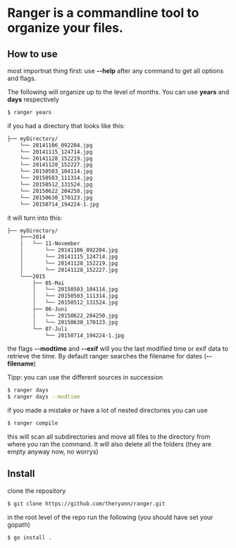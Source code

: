 # Ranger is a commandline tool to organize your files.


## How to use

most importnat thing first:
use **--help** after any command to get all options and flags.

The following will organize up to the level of months.
You can use **years** and **days** respectively
```bash
$ ranger years
```
if you had a directory that looks like this:

```bash
├── myDirectory/
    └── 20141106_092204.jpg
    └── 20141115_124714.jpg
    └── 20141128_152219.jpg
    └── 20141128_152227.jpg
    └── 20150503_104114.jpg
    └── 20150503_111314.jpg
    └── 20150512_131524.jpg
    └── 20150622_204250.jpg
    └── 20150630_170123.jpg
    └── 20150714_194224-1.jpg
```
it will turn into this:
```bash
├── myDirectory/
    ├───2014
    │   └── 11-November
    │       └── 20141106_092204.jpg
    │       └── 20141115_124714.jpg
    │       └── 20141128_152219.jpg
    │       └── 20141128_152227.jpg
    └───2015
        ├── 05-Mai
        │   └── 20150503_104114.jpg
        │   └── 20150503_111314.jpg
        │   └── 20150512_131524.jpg
        ├── 06-Juni
        │   └── 20150622_204250.jpg
        │   └── 20150630_170123.jpg
        └── 07-Juli
            └── 20150714_194224-1.jpg
```
the flags **--modtime** and **--exif** will you the last modified time or exif data to retrieve the time. By default ranger searches the filename for dates (**--filename**)

Tipp: you can use the different sources in succession
```bash
$ ranger days
$ ranger days --modtime
```


if you made a mistake or have a lot of nested directories you can use
```bash
$ ranger compile
```
this will scan all subdirectories and move all files to the directory from where you ran the command. It will also delete all the folders (they are empty anyway now, no worrys)

## Install

clone the repository

```bash
$ git clone https://github.com/theryann/ranger.git
```

in the root level of the repo run the following (you should have set your gopath)

```bash
$ go install .
```


